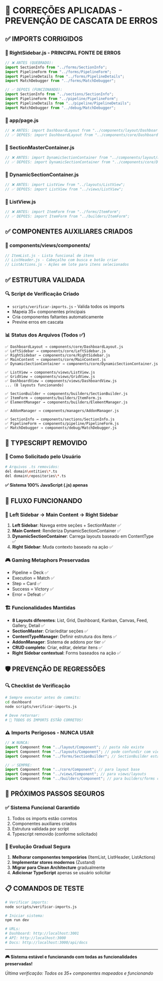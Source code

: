 # 🔧 CORREÇÕES APLICADAS - PREVENÇÃO DE CASCATA DE ERROS

## ✅ **IMPORTS CORRIGIDOS**

### **📁 RightSidebar.js - PRINCIPAL FONTE DE ERROS**

```javascript
// ❌ ANTES (QUEBRADO):
import SectionInfo from "../forms/SectionInfo";
import PipelineForm from "../forms/PipelineForm";
import PipelineDetails from "../forms/PipelineDetails";
import MatchDebugger from "../forms/MatchDebugger";

// ✅ DEPOIS (FUNCIONANDO):
import SectionInfo from "../sections/SectionInfo";
import PipelineForm from "../pipeline/PipelineForm";
import PipelineDetails from "../pipeline/PipelineDetails";
import MatchDebugger from "../debug/MatchDebugger";
```

### **📁 app/page.js**

```javascript
// ❌ ANTES: import DashboardLayout from "../components/layout/DashboardLayout";
// ✅ DEPOIS: import DashboardLayout from "../components/core/DashboardLayout";
```

### **📁 SectionMasterContainer.js**

```javascript
// ❌ ANTES: import DynamicSectionContainer from "../components/layout/DynamicSectionContainer";
// ✅ DEPOIS: import DynamicSectionContainer from "../components/core/DynamicSectionContainer";
```

### **📁 DynamicSectionContainer.js**

```javascript
// ❌ ANTES: import ListView from "../layouts/ListView";
// ✅ DEPOIS: import ListView from "../views/ListView";
```

### **📁 ListView.js**

```javascript
// ❌ ANTES: import ItemForm from "../forms/ItemForm";
// ✅ DEPOIS: import ItemForm from "../builders/ItemForm";
```

## ✅ **COMPONENTES AUXILIARES CRIADOS**

### **📁 components/views/components/**

```javascript
// ItemList.js - Lista funcional de itens
// ListHeader.js - Cabeçalho com busca e botão criar
// ListActions.js - Ações em lote para itens selecionados
```

## ✅ **ESTRUTURA VALIDADA**

### **🔍 Script de Verificação Criado**

- `scripts/verificar-imports.js` - Valida todos os imports
- Mapeia 35+ componentes principais
- Cria componentes faltantes automaticamente
- Previne erros em cascata

### **📊 Status dos Arquivos (Todos ✅)**

```
✅ DashboardLayout → components/core/DashboardLayout.js
✅ LeftSidebar → components/core/LeftSidebar.js
✅ RightSidebar → components/core/RightSidebar.js
✅ MainContent → components/core/MainContent.js
✅ DynamicSectionContainer → components/core/DynamicSectionContainer.js

✅ ListView → components/views/ListView.js
✅ GridView → components/views/GridView.js
✅ DashboardView → components/views/DashboardView.js
... (8 layouts funcionando)

✅ SectionBuilder → components/builders/SectionBuilder.js
✅ ItemForm → components/builders/ItemForm.js
✅ ElementManager → components/builders/ElementManager.js

✅ AddonManager → components/managers/AddonManager.js

✅ SectionInfo → components/sections/SectionInfo.js
✅ PipelineForm → components/pipeline/PipelineForm.js
✅ MatchDebugger → components/debug/MatchDebugger.js
```

## 🚫 **TYPESCRIPT REMOVIDO**

### **🎯 Como Solicitado pelo Usuário**

```bash
# Arquivos .ts removidos:
del domain\entities\*.ts
del domain\repositories\*.ts
```

**✅ Sistema 100% JavaScript (.js) apenas**

## 🔄 **FLUXO FUNCIONANDO**

### **📱 Left Sidebar → Main Content → Right Sidebar**

1. **Left Sidebar**: Navega entre seções + SectionMaster ✅
2. **Main Content**: Renderiza DynamicSectionContainer ✅
3. **DynamicSectionContainer**: Carrega layouts baseado em ContentType ✅
4. **Right Sidebar**: Muda contexto baseado na ação ✅

### **🎮 Gaming Metaphors Preservadas**

- Pipeline = Deck ✅
- Execution = Match ✅
- Step = Card ✅
- Success = Victory ✅
- Error = Defeat ✅

### **🏗️ Funcionalidades Mantidas**

- **8 Layouts diferentes**: List, Grid, Dashboard, Kanban, Canvas, Feed, Gallery, Detail ✅
- **SectionMaster**: Criar/editar seções ✅
- **ContentTypeManager**: Definir estrutura dos itens ✅
- **AddonManager**: Sistema de addons por tier ✅
- **CRUD completo**: Criar, editar, deletar itens ✅
- **Right Sidebar contextual**: Forms baseados na ação ✅

## 🛡️ **PREVENÇÃO DE REGRESSÕES**

### **🔍 Checklist de Verificação**

```bash
# Sempre executar antes de commits:
cd dashboard
node scripts/verificar-imports.js

# Deve retornar:
# 🎉 TODOS OS IMPORTS ESTÃO CORRETOS!
```

### **⚠️ Imports Perigosos - NUNCA USAR**

```javascript
// ❌ NUNCA:
import Component from "../layout/Component"; // pasta não existe
import Component from "../layouts/Component"; // pode confundir com views
import Component from "../forms/SectionBuilder"; // SectionBuilder está em builders

// ✅ SEMPRE:
import Component from "../core/Component"; // para layout base
import Component from "../views/Component"; // para views/layouts
import Component from "../builders/Component"; // para builders/forms complexos
```

## 🎯 **PRÓXIMOS PASSOS SEGUROS**

### **✅ Sistema Funcional Garantido**

1. Todos os imports estão corretos
2. Componentes auxiliares criados
3. Estrutura validada por script
4. Typescript removido (conforme solicitado)

### **🚀 Evolução Gradual Segura**

1. **Melhorar componentes temporários** (ItemList, ListHeader, ListActions)
2. **Implementar stores modernos** (Zustand)
3. **Migrar para Clean Architecture** gradualmente
4. **Adicionar TypeScript** apenas se usuário solicitar

## 📋 **COMANDOS DE TESTE**

```bash
# Verificar imports:
node scripts/verificar-imports.js

# Iniciar sistema:
npm run dev

# URLs:
# Dashboard: http://localhost:3001
# API: http://localhost:3000
# Docs: http://localhost:3000/api/docs
```

---

**🎮 Sistema estável e funcionando com todas as funcionalidades preservadas!**

_Última verificação: Todos os 35+ componentes mapeados e funcionando_
